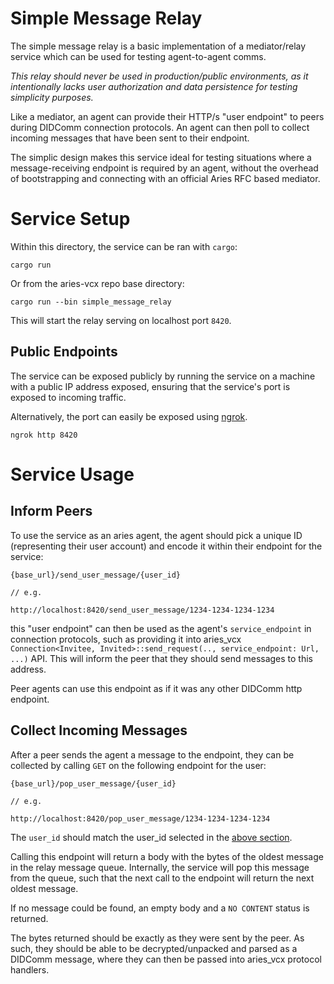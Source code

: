 # Simple Message Relay
The simple message relay is a basic implementation of a mediator/relay service which can be used for testing agent-to-agent comms.

*This relay should never be used in production/public environments, as it intentionally lacks user authorization and data persistence for testing simplicity purposes.*

Like a mediator, an agent can provide their HTTP/s "user endpoint" to peers during DIDComm connection protocols. An agent can then poll to collect incoming messages that have been sent to their endpoint.

The simplic design makes this service ideal for testing situations where a message-receiving endpoint is required by an agent, without the overhead of bootstrapping and connecting with an official Aries RFC based mediator.

# Service Setup
Within this directory, the service can be ran with `cargo`:
```
cargo run
```

Or from the aries-vcx repo base directory:
```
cargo run --bin simple_message_relay
```

This will start the relay serving on localhost port `8420`.

## Public Endpoints
The service can be exposed publicly by running the service on a machine with a public IP address exposed, ensuring that the service's port is exposed to incoming traffic.

Alternatively, the port can easily be exposed using [ngrok](https://ngrok.com/).
```
ngrok http 8420
```

# Service Usage
## Inform Peers
To use the service as an aries agent, the agent should pick a unique ID (representing their user account) and encode it within their endpoint for the service:

```
{base_url}/send_user_message/{user_id}

// e.g.

http://localhost:8420/send_user_message/1234-1234-1234-1234
```

this "user endpoint" can then be used as the agent's `service_endpoint` in connection protocols, such as providing it into aries_vcx `Connection<Invitee, Invited>::send_request(.., service_endpoint: Url, ...)` API. This will inform the peer that they should send messages to this address.

Peer agents can use this endpoint as if it was any other DIDComm http endpoint.

## Collect Incoming Messages
After a peer sends the agent a message to the endpoint, they can be collected by calling `GET` on the following endpoint for the user:

```
{base_url}/pop_user_message/{user_id}

// e.g.

http://localhost:8420/pop_user_message/1234-1234-1234-1234
```

The `user_id` should match the user_id selected in the [above section](#inform-peers).

Calling this endpoint will return a body with the bytes of the oldest message in the relay message queue. Internally, the service will pop this message from the queue, such that the next call to the endpoint will return the next oldest message.

If no message could be found, an empty body and a `NO CONTENT` status is returned.

The bytes returned should be exactly as they were sent by the peer. As such, they should be able to be decrypted/unpacked and parsed as a DIDComm message, where they can then be passed into aries_vcx protocol handlers.